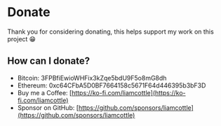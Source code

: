 # Donate

Thank you for considering donating, this helps support my work on this project 😁

## How can I donate?

- Bitcoin: 3FPBfiEwioWHFix3kZqe5bdU9F5o8mG8dh
- Ethereum: 0xc64CFbA5D0BF7664158c5671F64d446395b3bF3D
- Buy me a Coffee: [https://ko-fi.com/liamcottle](https://ko-fi.com/liamcottle)
- Sponsor on GitHub: [https://github.com/sponsors/liamcottle](https://github.com/sponsors/liamcottle)
